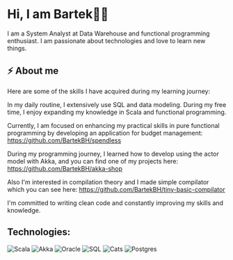 # Hi, I am Bartek👨‍💻

I am a System Analyst at Data Warehouse and functional programming enthusiast. I am passionate about technologies and love to learn new things.


## ⚡ About me

Here are some of the skills I have acquired during my learning journey:

In my daily routine, I extensively use SQL and data modeling. During my free time, I enjoy expanding my knowledge in Scala and functional programming.

Currently, I am focused on enhancing my practical skills in pure functional programming by developing an application for budget management: https://github.com/BartekBH/spendless

During my programming journey, I learned how to develop using the actor model with Akka, and you can find one of my projects here: https://github.com/BartekBH/akka-shop

Also I'm interested in compilation theory and I made simple compilator which you can see here: https://github.com/BartekBH/tiny-basic-compilator

I'm committed to writing clean code and constantly improving my skills and knowledge.


## Technologies:
![Scala](https://img.shields.io/badge/Scala-DC322F.svg?style=for-the-badge&logo=Scala&logoColor=white)
![Akka](https://img.shields.io/badge/akka-%23ED8B00.svg?style=for-the-badge&logo=akka&logoColor=white)
![Oracle](https://img.shields.io/badge/Oracle-F80000.svg?style=for-the-badge&logo=Oracle&logoColor=white)
![SQL](https://img.shields.io/badge/sql-%23ED8B00.svg?style=for-the-badge&logo=sql&logoColor=white)
![Cats](https://img.shields.io/badge/cats-DC322F.svg?style=for-the-badge&logo=akka&logoColor=white)
![Postgres](https://img.shields.io/badge/postgres-%23ED8B00.svg?style=for-the-badge&logo=sql&logoColor=white)




